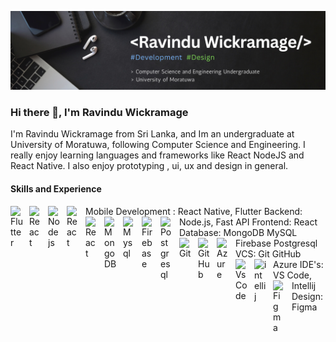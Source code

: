 ![Design and Development](https://github.com/RavinduWK/RavinduWK/blob/main/Banner_2.png)

### Hi there 👋, I'm Ravindu Wickramage
I'm Ravindu Wickramage from Sri Lanka, and Im an undergraduate at University of Moratuwa, following Computer Science and Engineering. I really enjoy learning languages and frameworks like React NodeJS and React Native. I also enjoy prototyping , ui, ux and design in general. 

#### Skills and Experience
</p>

<img align="left" alt="Flutter" width="20px" style="padding-right:10px;" src="https://cdn.jsdelivr.net/gh/devicons/devicon/icons/flutter/flutter-original.svg" />          
<img align="left" alt="React" width="20px" style="padding-right:10px;" src="https://cdn.jsdelivr.net/gh/devicons/devicon/icons/react/react-original.svg" />
Mobile Development : React Native, Flutter

<img align="left" alt="Nodejs" width="20px" style="padding-right:10px;" src="https://cdn.jsdelivr.net/gh/devicons/devicon/icons/nodejs/nodejs-original-wordmark.svg"/>
<img align="left" alt="React" width="20px" style="padding-right:10px;" src="https://cdn.jsdelivr.net/gh/devicons/devicon/icons/fastapi/fastapi-original.svg" />
Backend: Node.js, Fast API

<img align="left" alt="React" width="20px" style="padding-right:10px;" src="https://cdn.jsdelivr.net/gh/devicons/devicon/icons/react/react-original.svg" />
Frontend: React

<img align="left" alt="MongoDB" width="20px" style="padding-right:10px;" src="https://cdn.jsdelivr.net/gh/devicons/devicon/icons/mongodb/mongodb-original.svg"/>
<img align="left" alt="Mysql" width="20px" style="padding-right:10px;" src="https://cdn.jsdelivr.net/gh/devicons/devicon/icons/mysql/mysql-original.svg"/>
<img align="left" alt="Firebase" width="20px" style="padding-right:10px;" src="https://cdn.jsdelivr.net/gh/devicons/devicon/icons/firebase/firebase-plain.svg"/>
<img align="left" alt="Postgresql" width="20px" style="padding-right:10px;" src="https://cdn.jsdelivr.net/gh/devicons/devicon/icons/postgresql/postgresql-original.svg" />
Database: MongoDB MySQL Firebase Postgresql

<img align="left" alt="Git" width="20px" style="padding-right:10px;" src="https://cdn.jsdelivr.net/gh/devicons/devicon/icons/git/git-original.svg" />
<img align="left" alt="GitHub" width="20px" style="padding-right:10px;" src="https://cdn.jsdelivr.net/gh/devicons/devicon/icons/github/github-original.svg" />
<img align="left" alt="Azure" width="20px" style="padding-right:10px;" src="https://cdn.jsdelivr.net/gh/devicons/devicon/icons/azure/azure-original.svg" />
VCS: Git GitHub Azure

<img align="left" alt="VsCode" width="20px" style="padding-right:10px;" src="https://cdn.jsdelivr.net/gh/devicons/devicon/icons/vscode/vscode-original.svg" />
<img align="left" alt="intellij" width="20px" style="padding-right:10px;" src="https://cdn.jsdelivr.net/gh/devicons/devicon/icons/intellij/intellij-original.svg" />
IDE's: VS Code, Intellij

<img align="left" alt="Figma" width="20px" style="padding-right:10px;" src="https://cdn.jsdelivr.net/gh/devicons/devicon/icons/figma/figma-original.svg" />
Design: Figma

<br/>


